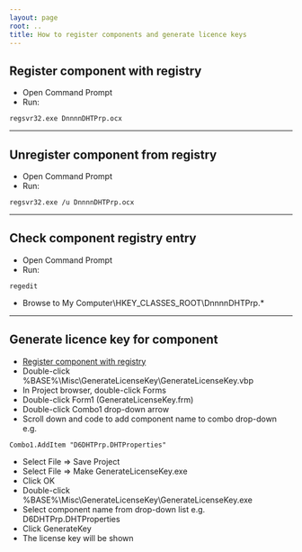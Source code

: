 ```yaml
---
layout: page
root: ..
title: How to register components and generate licence keys
---
```


## Register component with registry

* Open Command Prompt
* Run:

<p/>

    regsvr32.exe DnnnnDHTPrp.ocx

---

## Unregister component from registry

* Open Command Prompt
* Run:

<p/>

    regsvr32.exe /u DnnnnDHTPrp.ocx

---

## Check component registry entry

* Open Command Prompt
* Run:

<p/>

    regedit

* Browse to My Computer\HKEY_CLASSES_ROOT\DnnnnDHTPrp.*

---

## Generate licence key for component

* [Register component with registry](#register-component-with-registry)
* Double-click %BASE%\Misc\GenerateLicenseKey\GenerateLicenseKey.vbp
* In Project browser, double-click Forms
* Double-click Form1 (GenerateLicenseKey.frm)
* Double-click Combo1 drop-down arrow 
* Scroll down and code to add component name to combo drop-down e.g.

<p/>

    Combo1.AddItem "D6DHTPrp.DHTProperties"

* Select File => Save Project
* Select File => Make GenerateLicenseKey.exe
* Click OK
* Double-click %BASE%\Misc\GenerateLicenseKey\GenerateLicenseKey.exe
* Select component name from drop-down list e.g. D6DHTPrp.DHTProperties
* Click GenerateKey
* The license key will be shown
